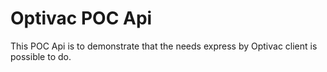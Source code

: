 # Optivac POC Api

This POC Api is to demonstrate that the needs express by Optivac client is possible to do.
